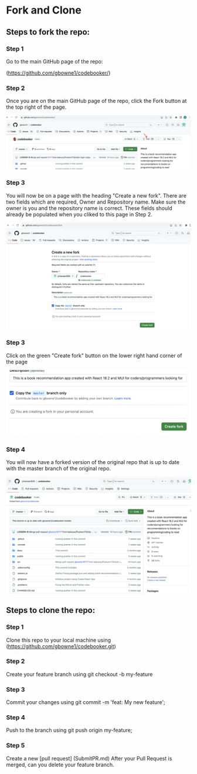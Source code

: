 # Fork and Clone

## Steps to fork the repo:

### Step 1

Go to the main GitHub page of the repo:

(https://github.com/gbowne1/codebooker/)

### Step 2

Once you are on the main GitHub page of the repo, click the Fork button at the top right of the page.

![](fork.png)

### Step 3

You will now be on a page with the heading "Create a new fork".
There are two fields which are required, Owner and Repository name. Make sure the owner is you and the repository name is correct. These fields should already be populated when you cliked to this page in Step 2.

![](CreateFork.png)

### Step 3

Click on the green "Create fork" button on the lower right hand corner of the page

![](CreateForkBtn.png)

### Step 4

You will now have a forked version of the original repo that is up to date with the master branch of the original repo.

![](ForkedBranch.png)

## Steps to clone the repo:

### Step 1

Clone this repo to your local machine using (https://github.com/gbowne1/codebooker.git)

### Step 2

Create your feature branch using git checkout -b my-feature

### Step 3

Commit your changes using git commit -m 'feat: My new feature';

### Step 4

Push to the branch using git push origin my-feature;

### Step 5

Create a new [pull request] (SubmitPR.md)
After your Pull Request is merged, can you delete your feature branch.
